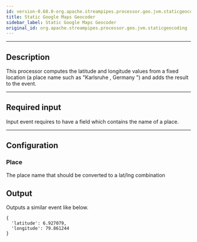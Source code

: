 ```yaml
---
id: version-0.68.0-org.apache.streampipes.processor.geo.jvm.staticgeocoding
title: Static Google Maps Geocoder
sidebar_label: Static Google Maps Geocoder
original_id: org.apache.streampipes.processor.geo.jvm.staticgeocoding
---
```


<!--
  ~ Licensed to the Apache Software Foundation (ASF) under one or more
  ~ contributor license agreements.  See the NOTICE file distributed with
  ~ this work for additional information regarding copyright ownership.
  ~ The ASF licenses this file to You under the Apache License, Version 2.0
  ~ (the "License"); you may not use this file except in compliance with
  ~ the License.  You may obtain a copy of the License at
  ~
  ~    http://www.apache.org/licenses/LICENSE-2.0
  ~
  ~ Unless required by applicable law or agreed to in writing, software
  ~ distributed under the License is distributed on an "AS IS" BASIS,
  ~ WITHOUT WARRANTIES OR CONDITIONS OF ANY KIND, either express or implied.
  ~ See the License for the specific language governing permissions and
  ~ limitations under the License.
  ~
  -->



<p align="center"> 
</p>

***

## Description

This processor computes the latitude and longitude values from a fixed location (a place name such as "Karlsruhe
, Germany
") and adds the result to the event.

***

## Required input

Input event requires to have a field which contains the name of a place.

***

## Configuration

### Place

The place name that should be converted to a lat/lng combination

## Output

Outputs a similar event like below.

```
{
  'latitude': 6.927079,
  'longitude': 79.861244  
}
```
